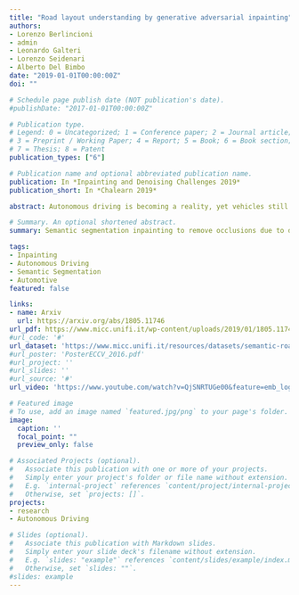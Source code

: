 ```yaml
---
title: "Road layout understanding by generative adversarial inpainting"
authors:
- Lorenzo Berlincioni
- admin
- Leonardo Galteri
- Lorenzo Seidenari
- Alberto Del Bimbo
date: "2019-01-01T00:00:00Z"
doi: ""

# Schedule page publish date (NOT publication's date).
#publishDate: "2017-01-01T00:00:00Z"

# Publication type.
# Legend: 0 = Uncategorized; 1 = Conference paper; 2 = Journal article;
# 3 = Preprint / Working Paper; 4 = Report; 5 = Book; 6 = Book section;
# 7 = Thesis; 8 = Patent
publication_types: ["6"]

# Publication name and optional abbreviated publication name.
publication: In *Inpainting and Denoising Challenges 2019*
publication_short: In *Chalearn 2019*

abstract: Autonomous driving is becoming a reality, yet vehicles still need to rely on complex sensor fusion to understand the scene they act in. The ability to discern static environment and dynamic entities provides a comprehension of the road layout that poses constraints to the reasoning process about moving objects. We pursue this through a GAN-based semantic segmentation inpainting model to remove all dynamic objects from the scene and focus on understanding its static components such as streets, sidewalks and buildings. We evaluate this task on the Cityscapes dataset and on a novel synthetically generated dataset obtained with the CARLA simulator and specifically designed to quantitatively evaluate semantic segmentation inpaintings. We compare our methods with a variety of baselines working both in the RGB and segmentation domains.

# Summary. An optional shortened abstract.
summary: Semantic segmentation inpainting to remove occlusions due to dynamic objects and recover the road layout.

tags:
- Inpainting
- Autonomous Driving
- Semantic Segmentation
- Automotive
featured: false

links:
- name: Arxiv
  url: https://arxiv.org/abs/1805.11746
url_pdf: https://www.micc.unifi.it/wp-content/uploads/2019/01/1805.11746.pdf
#url_code: '#'
url_dataset: 'https://www.micc.unifi.it/resources/datasets/semantic-road-inpainting/'
#url_poster: 'PosterECCV_2016.pdf'
#url_project: ''
#url_slides: ''
#url_source: '#'
url_video: 'https://www.youtube.com/watch?v=QjSNRTUGe00&feature=emb_logo'

# Featured image
# To use, add an image named `featured.jpg/png` to your page's folder.
image:
  caption: ''
  focal_point: ""
  preview_only: false

# Associated Projects (optional).
#   Associate this publication with one or more of your projects.
#   Simply enter your project's folder or file name without extension.
#   E.g. `internal-project` references `content/project/internal-project/index.md`.
#   Otherwise, set `projects: []`.
projects:
- research
- Autonomous Driving

# Slides (optional).
#   Associate this publication with Markdown slides.
#   Simply enter your slide deck's filename without extension.
#   E.g. `slides: "example"` references `content/slides/example/index.md`.
#   Otherwise, set `slides: ""`.
#slides: example
---
```

